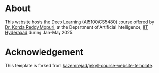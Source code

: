 # About
This website hosts the Deep Learning (AI5100/CS5480) course offered by [Dr. Konda Reddy Mopuri](https://krmopuri.github.io), at the Department of Artificial Intelligence, [IIT Hyderabad](https://iith.ac.in/) during Jan-May 2025.

# Acknowledgement 
This template is forked from [kazemnejad/jekyll-course-website-template](https://github.com/kazemnejad/jekyll-course-website-template).
